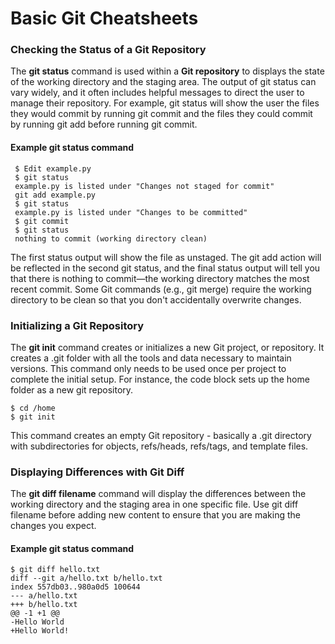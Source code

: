 # Basic Git Cheatsheets

### Checking the Status of a Git Repository
The **git status** command is used within a **Git repository** to displays the state of the working directory and the staging area.
The output of git status can vary widely, and it often includes helpful messages to direct the user to manage their repository. For example, git status will show the user the files they would commit by running git commit and the files they could commit by running git add before running git commit.
#### Example git status command
```
 $ Edit example.py
 $ git status
 example.py is listed under "Changes not staged for commit"
 git add example.py
 $ git status
 example.py is listed under "Changes to be committed"
 $ git commit
 $ git status
 nothing to commit (working directory clean)
 ```
  The first status output will show the file as unstaged. The git add action will be reflected in the second git status, and the final status output will tell you that there is nothing to commit—the working directory matches the most recent commit. Some Git commands (e.g., git merge) require the working directory to be clean so that you don't accidentally overwrite changes.
  
 ### Initializing a Git Repository
The **git init** command creates or initializes a new Git project, or repository. It creates a .git folder with all the tools and data necessary to maintain versions. This command only needs to be used once per project to complete the initial setup. For instance, the code block sets up the home folder as a new git repository.
```
$ cd /home
$ git init
```
This command creates an empty Git repository - basically a .git directory with subdirectories for objects, refs/heads, refs/tags, and template files. 

### Displaying Differences with Git Diff
The **git diff filename** command will display the differences between the working directory and the staging area in one specific file. Use git diff filename before adding new content to ensure that you are making the changes you expect.
#### Example git status command
```
$ git diff hello.txt
diff --git a/hello.txt b/hello.txt
index 557db03..980a0d5 100644
--- a/hello.txt
+++ b/hello.txt
@@ -1 +1 @@
-Hello World
+Hello World!
```
